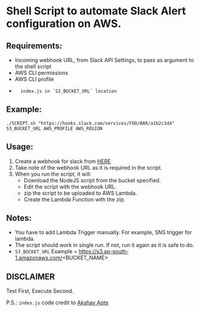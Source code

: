 # Shell Script to automate Slack Alert configuration on AWS.

## Requirements:
-	Incoming webhook URL, from Slack API Settings, to pass as argument to the shell script
-	AWS CLI permissions
-	AWS CLI profile
-       index.js in `S3_BUCKET_URL` location

## Example:
```
./SCRIPT.sh "https://hooks.slack.com/services/FOO/BAR/a1b2c3d4" S3_BUCKET_URL AWS_PROFILE AWS_REGION
```

## Usage:
1. Create a webhook for slack from [HERE](https://api.slack.com/incoming-webhooks)
2. Take note of the webhook URL as it is required in the script.
3. When you run the script, it will:
	- Download the NodeJS script from the bucket specified.
	- Edit the script with the webhook URL.
	- zip the script to be uploaded to AWS Lambda.
	- Create the Lambda Function with the zip.

## Notes:
- You have to add Lambda Trigger manually. For example, SNS trigger for lambda.
- The script should work in single run. If not, run it again as it is safe to do.
- `S3_BUCKET_URL` Example = https://s3.ap-south-1.amazonaws.com/<BUCKET_NAME>

## DISCLAIMER
Test First, Execute Second.

P.S.: `index.js` code credit to [Akshay Apte](https://github.com/akshayapte)
